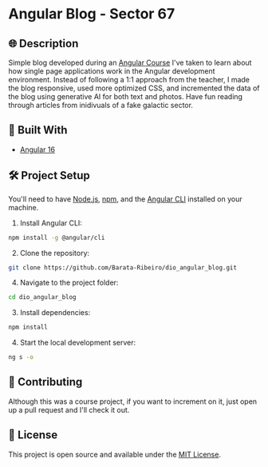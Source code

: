 # Angular Blog - Sector 67

## 🌐 Description

Simple blog developed during an [Angular Course](https://github.com/Barata-Ribeiro/dio_formacao_angular) I've taken to learn about how single page applications work in the Angular development environment. Instead of following a 1:1 approach from the teacher, I made the blog responsive, used more optimized CSS, and incremented the data of the blog using generative AI for both text and photos. Have fun reading through articles from inidivuals of a fake galactic sector.

## 🚀 Built With

- [Angular 16](https://angular.io/)

## 🛠️ Project Setup

You'll need to have [Node.js](https://nodejs.org/en/download/), [npm](https://www.npmjs.com/get-npm), and the [Angular CLI](https://angular.io/guide/setup-local) installed on your machine.

1. Install Angular CLI:

```bash
npm install -g @angular/cli
```

2. Clone the repository:

```bash
git clone https://github.com/Barata-Ribeiro/dio_angular_blog.git
```

4. Navigate to the project folder:

```bash
cd dio_angular_blog
```

3. Install dependencies:

```bash
npm install
```

4. Start the local development server:

```bash
ng s -o
```

## 🤝 Contributing

Although this was a course project, if you want to increment on it, just open up a pull request and I'll check it out.

## 📜 License

This project is open source and available under the [MIT License](LICENSE).
